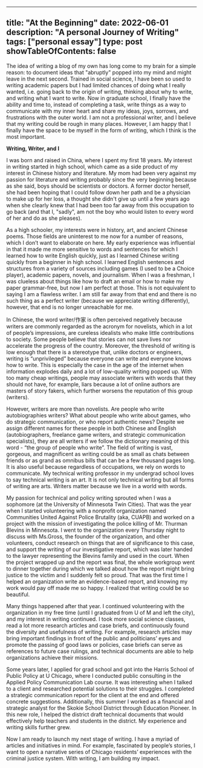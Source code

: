 
---
title: "At the Beginning"
date: 2022-06-01
description: "A personal Journey of Writing"
tags: ["personal essay"]
type: post
showTableOfContents: false
---

The idea of writing a blog of my own has long come to my brain for a simple reason: to document ideas that "abruptly" popped into my mind and might leave in the next second. Trained in social science, I have been so used to writing academic papers but I had limited chances of doing what I really wanted, i.e. going back to the origin of writing, thinking about why to write, and writing what I want to write. Now in graduate school, I finally have the ability and time to, instead of completing a task, write things as a way to communicate with my inner heart and share my ideas, joys, sorrows, and frustrations with the outer world. I am not a professional writer, and I believe that my writing could be rough in many places. However, I am happy that I finally have the space to be myself in the form of writing, which I think is the most important. 

$\textbf{Writing, Writer, and I}$ 

I was born and raised in China, where I spent my first 18 years. My interest in writing started in high school, which came as a side product of my interest in Chinese history and literature. My mom had been very against my passion for literature and writing probably since the very beginning because as she said, boys should be scientists or doctors. A former doctor herself, she had been hoping that I could follow down her path and be a physician to make up for her loss, a thought she didn't give up until a few years ago when she clearly knew that I had been too far away from this occupation to go back (and that I, "sadly", am not the boy who would listen to every word of her and do as she pleases). 

As a high schooler, my interests were in history, art, and ancient Chinese poems. Those fields are uninterest to me now for a number of reasons, which I don’t want to elaborate on here. My early experience was influential in that it made me more sensitive to words and sentences for which I learned how to write English quickly, just as I learned Chinese writing quickly from a beginner in high school. I learned English sentences and structures from a variety of sources including games (I used to be a Choice player), academic papers, novels, and journalism. When I was a freshman, I was clueless about things like how to draft an email or how to make my paper grammar-free, but now I am perfect at those. This is not equivalent to saying I am a flawless writer. I am still far away from that end and there is no such thing as a perfect writer (because we appreciate writing differently), however, that end is no longer unreachable for me.       

In Chinese, the word writer/作家 is often perceived negatively because writers are commonly regarded as the acronym for novelists, which in a lot of people’s impressions, are cureless idealists who make little contributions to society. Some people believe that stories can not save lives nor accelerate the progress of the country. Moreover, the threshold of writing is low enough that there is a stereotype that, unlike doctors or engineers, writing is “unprivileged” because everyone can write and everyone knows how to write. This is especially the case in the age of the internet when information explodes daily and a lot of low-quality writing popped up. With too many cheap writings, people may associate writers with words that they should not have, for example, liars because a lot of online authors are masters of story fakers, which further worsens the reputation of this group (writers). 

However, writers are more than novelists. Are people who write autobiographies writers? What about people who write about games, who do strategic communication, or who report authentic news? Despite we assign different names for these people in both Chinese and English (autobiographers, freelance game writers, and strategic communication specialists), they are all writers if we follow the dictionary meaning of this word - “the group of people who write”. The field of writing is vast, gorgeous, and magnificent as writing could be as small as chats between friends or as grand as omnibus bills that can be a few thousand pages long. It is also useful because regardless of occupations, we rely on words to communicate. My technical writing professor in my undergrad school loves to say technical writing is an art. It is not only technical writing but all forms of writing are arts. Writers matter because we live in a world with words. 

My passion for technical and policy writing sprouted when I was a sophomore (at the University of Minnesota Twin Cities). That was the year when I started volunteering with a nonprofit organization named Communities United Against Police Brutality (aka, CUAPB) and worked on a project with the mission of investigating the police killing of Mr. Thurman Blevins in Minnesota. I went to the organization every Thursday night to discuss with Ms.Gross, the founder of the organization, and other volunteers, conduct research on things that are of significance to this case, and support the writing of our investigative report, which was later handed to the lawyer representing the Blevins family and used in the court. When the project wrapped up and the report was final, the whole workgroup went to dinner together during which we talked about how the report might bring justice to the victim and I suddenly felt so proud. That was the first time I helped an organization write an evidence-based report, and knowing my work would pay off made me so happy. I realized that writing could be so beautiful.

Many things happened after that year. I continued volunteering with the organization in my free time (until I graduated from U of M and left the city), and my interest in writing continued. I took more social science classes, read a lot more research articles and case briefs, and continuously found the diversity and usefulness of writing. For example, research articles may bring important findings in front of the public and politicians’ eyes and promote the passing of good laws or policies, case briefs can serve as references to future case rulings, and technical documents are able to help organizations achieve their missions. 

Some years later, I applied for grad school and got into the Harris School of Public Policy at U Chicago, where I conducted public consulting in the Applied Policy Communication Lab course. It was interesting when I talked to a client and researched potential solutions to their struggles. I completed a strategic communication report for the client at the end and offered concrete suggestions. Additionally, this summer I worked as a financial and strategic analyst for the Skokie School District through Education Pioneer. In this new role, I helped the district draft technical documents that would effectively help teachers and students in the district. My experience and writing skills further grew. 

Now I am ready to launch my next stage of writing. I have a myriad of articles and initiatives in mind. For example, fascinated by people’s stories, I want to open a narrative series of Chicago residents’ experiences with the criminal justice system. With writing, I am building my impact.     




